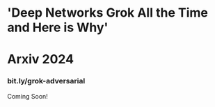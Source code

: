 # 'Deep Networks Grok All the Time and Here is Why'
# Arxiv 2024
### bit.ly/grok-adversarial

Coming Soon!
